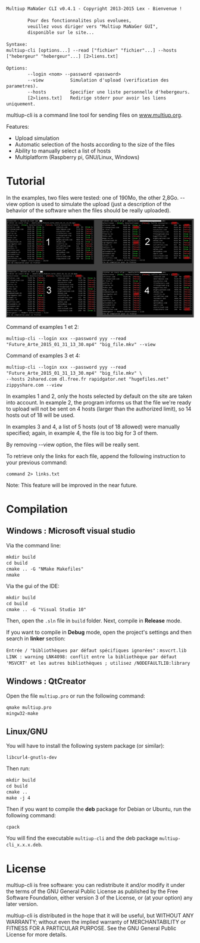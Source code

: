
    Multiup MaNaGer CLI v0.4.1 - Copyright 2013-2015 Lex - Bienvenue !

            Pour des fonctionnalites plus evoluees,
            veuillez vous diriger vers "Multiup MaNaGer GUI",
            disponible sur le site...

    Syntaxe:
    multiup-cli [options...] --read ["fichier" "fichier"...] --hosts ["hebergeur" "hebergeur"...] [2>liens.txt]

    Options:
            --login <nom> --password <password>
            --view          Simulation d'upload (verification des parametres).
            --hosts         Specifier une liste personnelle d'hebergeurs.
            [2>liens.txt]   Redirige stderr pour avoir les liens uniquement.


multiup-cli is a command line tool for sending files on www.multiup.org.

Features:

* Upload simulation
* Automatic selection of the hosts according to the size of the files
* Ability to manually select a list of hosts
* Multiplatform (Raspberry pi, GNU/Linux, Windows)


# Tutorial

In the examples, two files were tested: one of 190Mo, the other 2,8Go.
--view option is used to simulate the upload (just a description of the
behavior of the software when the files should be really uploaded).

<img alt="Website screenshot" src="./doc/pub_example.png" width="800" />

Command of examples 1 et 2:

    multiup-cli --login xxx --password yyy --read "Future_Arte_2015_01_31_13_30.mp4" "big_file.mkv" --view

Command of examples 3 et 4:

    multiup-cli --login xxx --password yyy --read "Future_Arte_2015_01_31_13_30.mp4" "big_file.mkv" \
    --hosts 2shared.com dl.free.fr rapidgator.net "hugefiles.net" zippyshare.com --view


In examples 1 and 2, only the hosts selected by default on the site are taken into account.
In example 2, the program informs us that the file we're ready to upload will not be sent
on 4 hosts (larger than the authorized limit), so 14 hosts out of 18 will be used.

In examples 3 and 4, a list of 5 hosts (out of 18 allowed) were manually specified;
again, in example 4, the file is too big for 3 of them.

By removing --view option, the files will be really sent.

To retrieve only the links for each file, append the following instruction to your previous command:

    command 2> links.txt

Note: This feature will be improved in the near future.


# Compilation

## Windows : Microsoft visual studio

Via the command line:

    mkdir build
    cd build
    cmake .. -G "NMake Makefiles"
    nmake


Via the gui of the IDE:

    mkdir build
    cd build
    cmake .. -G "Visual Studio 10"

Then, open the `.sln` file in `build` folder.
Next, compile in **Release** mode.

If you want to compile in **Debug** mode, open the project's settings and then
search in **linker** section:

`Entrée / "bibliothèques par défaut spécifiques ignorées"` : `msvcrt.lib`
`LINK : warning LNK4098: conflit entre la bibliothèque par défaut 'MSVCRT' et les autres bibliothèques ; utilisez /NODEFAULTLIB:library`


## Windows : QtCreator

Open the file `multiup.pro` or run the following command:

    qmake multiup.pro
    mingw32-make


## Linux/GNU

You will have to install the following system package (or similar):

    libcurl4-gnutls-dev

Then run:

    mkdir build
    cd build
    cmake ..
    make -j 4

Then if you want to compile the **deb** package for Debian or Ubuntu,
run the following command:

    cpack

You will find the executable `multiup-cli` and the deb package `multiup-cli_x.x.x.deb`.


# License

multiup-cli is free software: you can redistribute it and/or modify
it under the terms of the GNU General Public License as published by
the Free Software Foundation, either version 3 of the License, or
(at your option) any later version.

multiup-cli is distributed in the hope that it will be useful,
but WITHOUT ANY WARRANTY; without even the implied warranty of
MERCHANTABILITY or FITNESS FOR A PARTICULAR PURPOSE.  See the
GNU General Public License for more details.
